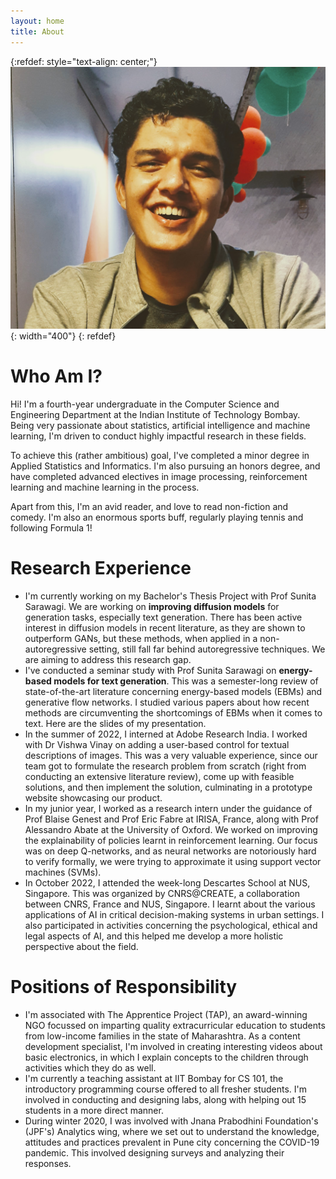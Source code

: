 ```yaml
---
layout: home
title: About
---
```


{:refdef: style="text-align: center;"}
![Kanad Pardeshi](/assets/images/me.jpg){: width="400"}
{: refdef}

# Who Am I?
Hi! I'm a fourth-year undergraduate in the Computer Science and Engineering Department at the Indian Institute of Technology Bombay. Being very passionate about statistics, artificial intelligence and machine learning, I'm driven to conduct highly impactful research in these fields.

To achieve this (rather ambitious) goal, I've completed a minor degree in Applied Statistics and Informatics. I'm also pursuing an honors degree, and have completed advanced electives in image processing, reinforcement learning and machine learning in the process.

Apart from this, I'm an avid reader, and love to read non-fiction and comedy. I'm also an enormous sports buff, regularly playing tennis and following Formula 1!

# Research Experience
- I'm currently working on my Bachelor's Thesis Project with Prof Sunita Sarawagi. We are working on **improving diffusion models** for generation tasks, especially text generation. There has been active interest in diffusion models in recent literature, as they are shown to outperform GANs, but these methods, when applied in a non-autoregressive setting, still fall far behind autoregressive techniques. We are aiming to address this research gap.
- I've conducted a seminar study with Prof Sunita Sarawagi on **energy-based models for text generation**. This was a semester-long review of state-of-the-art literature concerning energy-based models (EBMs) and generative flow networks. I studied various papers about how recent methods are circumventing the shortcomings of EBMs when it comes to text. Here are the slides of my presentation.
- In the summer of 2022, I interned at Adobe Research India. I worked with Dr Vishwa Vinay on adding a user-based control for textual descriptions of images. This was a very valuable experience, since our team got to formulate the research problem from scratch (right from conducting an extensive literature review), come up with feasible solutions, and then implement the solution, culminating in a prototype website showcasing our product.
- In my junior year, I worked as a research intern under the guidance of Prof Blaise Genest and Prof Eric Fabre at IRISA, France, along with Prof Alessandro Abate at the University of Oxford. We worked on improving the explainability of policies learnt in reinforcement learning. Our focus was on deep Q-networks, and as neural networks are notoriously hard to verify formally, we were trying to approximate it using support vector machines (SVMs).
- In October 2022, I attended the week-long Descartes School at NUS, Singapore. This was organized by CNRS@CREATE, a collaboration between CNRS, France and NUS, Singapore. I learnt about the various applications of AI in critical decision-making systems in urban settings. I also participated in activities concerning the psychological, ethical and legal aspects of AI, and this helped me develop a more holistic perspective about the field.

# Positions of Responsibility
- I'm associated with The Apprentice Project (TAP), an award-winning NGO focussed on imparting quality extracurricular education to students from low-income families in the state of Maharashtra. As a content development specialist, I'm involved in creating interesting videos about basic electronics, in which I explain concepts to the children through activities which they do as well.
- I'm currently a teaching assistant at IIT Bombay for CS 101, the introductory programming course offered to all fresher students. I'm involved in conducting and designing labs, along with helping out 15 students in a more direct manner.
- During winter 2020, I was involved with Jnana Prabodhini Foundation's (JPF's) Analytics wing, where we set out to understand the knowledge, attitudes and practices prevalent in Pune city concerning the COVID-19 pandemic. This involved designing surveys and analyzing their responses.
